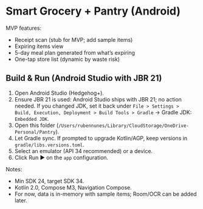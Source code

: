 # Smart Grocery + Pantry (Android)

MVP features:
- Receipt scan (stub for MVP; add sample items)
- Expiring items view
- 5-day meal plan generated from what’s expiring
- One-tap store list (dynamic by waste risk)

## Build & Run (Android Studio with JBR 21)
1. Open Android Studio (Hedgehog+).
2. Ensure JBR 21 is used: Android Studio ships with JBR 21; no action needed. If you changed JDK, set it back under `File > Settings > Build, Execution, Deployment > Build Tools > Gradle` -> Gradle JDK: `Embedded JDK`.
3. Open this folder (`/Users/rubennunes/Library/CloudStorage/OneDrive-Personal/Pantry`).
4. Let Gradle sync. If prompted to upgrade Kotlin/AGP, keep versions in `gradle/libs.versions.toml`.
5. Select an emulator (API 34 recommended) or a device.
6. Click Run ▶ on the `app` configuration.

Notes:
- Min SDK 24, target SDK 34.
- Kotlin 2.0, Compose M3, Navigation Compose.
- For now, data is in-memory with sample items; Room/OCR can be added later.